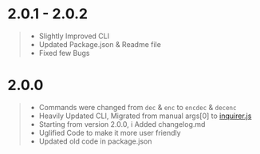 # 2.0.1 - 2.0.2
>   -    Slightly Improved CLI
>   -    Updated Package.json & Readme file
>   -    Fixed few Bugs

# 2.0.0
>   -    Commands were changed from `dec` & `enc` to `encdec` & `decenc`
>   -    Heavily Updated CLI, Migrated from manual args[0] to [inquirer.js](https://www.npmjs.com/package/inquirer)
>   -    Starting from version 2.0.0, i Added changelog.md
>   -    Uglified Code to make it more user friendly
>   -    Updated old code in package.json
